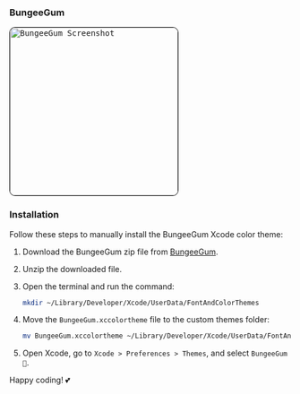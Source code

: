 ### BungeeGum
<p align="left">
  <kbd>
    <img width="300" style="border: 1px solid black; border-radius: 10px;" alt="BungeeGum Screenshot" src="https://github.com/ryugel/BungeeGum/assets/69274926/b456e722-3a9c-4c28-ac50-136d2032a6db">
  </kbd>
</p>

### Installation

Follow these steps to manually install the BungeeGum Xcode color theme:

1. Download the BungeeGum zip file from [BungeeGum](https://github.com/ryugel/BungeeGum.git).
2. Unzip the downloaded file.
3. Open the terminal and run the command:

    ```bash
    mkdir ~/Library/Developer/Xcode/UserData/FontAndColorThemes
    ```

4. Move the `BungeeGum.xccolortheme` file to the custom themes folder:

    ```bash
    mv BungeeGum.xccolortheme ~/Library/Developer/Xcode/UserData/FontAndColorThemes
    ```

5. Open Xcode, go to `Xcode > Preferences > Themes`, and select `BungeeGum 💜`.

Happy coding! 💕
